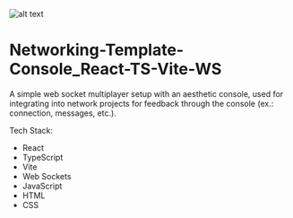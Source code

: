 ![alt text](https://raw.githubusercontent.com/machineman1357/Networking-Template-Console_React-TS-Vite-WS/master/videov2.gif)

# Networking-Template-Console_React-TS-Vite-WS
A simple web socket multiplayer setup with an aesthetic console, used for integrating into network projects for feedback through the console (ex.: connection, messages, etc.). 

Tech Stack:
 * React
 * TypeScript
 * Vite
 * Web Sockets
 * JavaScript
 * HTML
 * CSS
